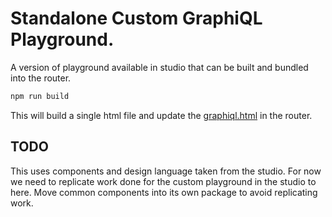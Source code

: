 # Standalone Custom GraphiQL Playground.

A version of playground available in studio that can be built and bundled into the router.

```bash
npm run build
```

This will build a single html file and update the [graphiql.html](/router/internal/graphiql/graphiql.html) in the router.

## TODO

This uses components and design language taken from the studio. For now we need to replicate work done for the custom playground in the studio to here. Move common components into its own package to avoid replicating work.
